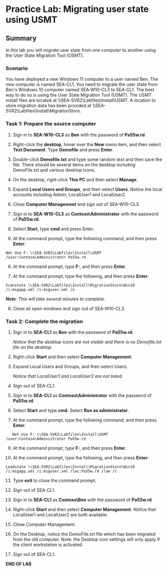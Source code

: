 # Practice Lab: Migrating user state using USMT

## Summary

In this lab you will migrate user state from one computer to another using the User State Migration Tool (USMT).

### Scenario

You have deployed a new Windows 11 computer to a user named Ben. The new computer is named SEA-CL1. You need to migrate the user state from Ben's Windows 10 computer named SEA-W10-CL3 to SEA-CL1. The best way to do so is using the User State Migration Tool (USMT). The USMT install files are located at \\\\SEA-SVR2\\Labfiles\\Install\USMT. A location to store migration data has been provided at \\\\SEA-SVR2\\Labfiles\\Install\\MigrationStore.

### Task 1: Prepare the source computer

1. Sign in to **SEA-W10-CL3** as **Ben** with the password of **Pa55w.rd**.

2. Right-click the **desktop**, hover over the **New** menu item, and then select **Text Document**. Type **Demofile** and press **Enter**.

3. Double-click **Demofile.txt** and type some random text and then save the file. There should be several items on the desktop including DemoFile.txt and various desktop icons.

4. On the desktop, right-click **This PC** and then select **Manage**.

5. Expand **Local Users and Groups**, and then select **Users**. Notice the local accounts including Admin, LocalUser1 and LocalUser2.

6. Close **Computer Management** and sign out of SEA-W10-CL3.

7. Sign in to **SEA-W10-CL3** as **Contoso\\Administrator** with the password of **Pa55w.rd**.

8. Select **Start**, type **cmd** and press Enter. 

9. At the command prompt, type the following command, and then press **Enter**:

```
Net Use F: \\SEA-SVR2\Labfiles\Install\USMT /user:Contoso\Administrator Pa55w.rd
```

6. At the command prompt, type **F:**, and then press **Enter**.

7. At the command prompt, type the following, and then press **Enter**:

```
Scanstate \\SEA-SVR2\Labfiles\Install\MigrationStore\Win10 /i:migapp.xml /i:miguser.xml /o
```

_**Note**: This will take several minutes to complete._

8. Close all open windows and sign out of SEA-W10-CL3.

### Task 2: Complete the migration

1. Sign in to **SEA-CL1** as **Ben** with the password of **Pa55w.rd**.

   *Notice that the desktop icons are not visible and there is no Demofile.txt file on the desktop.*

2. Right-click **Start** and then select **Computer Management**.

3. Expand Local Users and Groups, and then select Users.

   *Notice that LocalUser1 and LocalUser2 are not listed.*

4. Sign out of SEA-CL1.

5. Sign in to **SEA-CL1** as **Contoso\Administrator** with the password of **Pa55w.rd**.

6. Select **Start** and type **cmd**. Select **Run as administrator**. 

7. At the command prompt, type the following command, and then press **Enter**:

```
   Net Use F: \\SEA-SVR2\Labfiles\Install\USMT /user:Contoso\Administrator Pa55w.rd
```

9. At the command prompt, type **F:**, and then press **Enter**.

10. At the command prompt, type the following, and then press **Enter**:

```
Loadstate \\SEA-SVR2\Labfiles\Install\MigrationStore\Win10 /i:migapp.xml /i:miguser.xml /lac:Pa55w.rd /lae /c
```

11. Type **exit** to close the command prompt.

12. Sign out of SEA-CL1.

13. Sign in to **SEA-CL1** as **Contoso\Ben** with the password of **Pa55w.rd**.

14. Right-click **Start** and then select **Computer Management**. Notice that LocalUser1 and LocalUser2 are both available.

15. Close Computer Management.

16. On the Desktop, notice the DemoFile.txt file which has been migrated from the old computer. Note: the Desktop icon settings will only apply if the client workstation is activated.

17. Sign out of SEA-CL1.


**END OF LAB**

